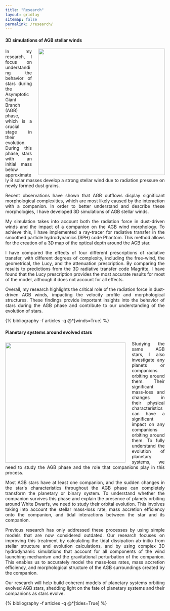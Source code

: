 ```yaml
---
title: "Research"
layout: gridlay
sitemap: false
permalink: /research/
---
```


<div class="jumbotron">
<div class="col-md-12 col-sm-12" style="text-align:justify">
<h4>3D simulations of AGB stellar winds</h4>
<img src="{{site.url}}{{site.baseurl}}/images/Research/2Dplotrho_orbital2.png" style="width:400px; min-width:39%; max-width:100%; margin-left:20px; margin-right:0px; margin-bottom:0px; margin-top:0px;" align="right"/>

In my research, I focus on understanding the behavior of stars during the Asymptotic Giant Branch (AGB) phase, which is a crucial stage in their evolution. During this phase, stars with an initial mass below approximately 8 solar masses develop a strong stellar wind due to radiation pressure on newly formed dust grains.

Recent observations have shown that AGB outflows display significant morphological complexities, which are most likely caused by the interaction with a companion. In order to better understand and describe these morphologies, I have developed 3D simulations of AGB stellar winds.

My simulation takes into account both the radiation force in dust-driven winds and the impact of a companion on the AGB wind morphology. To achieve this, I have implemented a ray-tracer for radiative transfer in the smoothed particle hydrodynamics (SPH) code Phantom. This method allows for the creation of a 3D map of the optical depth around the AGB star.

I have compared the effects of four different prescriptions of radiative transfer, with different degrees of complexity, including the free-wind, the geometrical, the Lucy, and the attenuation prescription. By comparing the results to predictions from the 3D radiative transfer code Magritte, I have found that the Lucy prescription provides the most accurate results for most of the model, although it does not account for all effects.

Overall, my research highlights the critical role of the radiation force in dust-driven AGB winds, impacting the velocity profile and morphological structures. These findings provide important insights into the behavior of stars during the AGB phase and contribute to our understanding of the evolution of stars.

{% bibliography -f articles -q @*[winds=True]  %}
</div>
</div>


<div class="jumbotron">
<div class="col-md-12 col-sm-12" style="text-align:justify">
<h4>Planetary systems around evolved stars</h4>
<img src="{{site.url}}{{site.baseurl}}/images/Research/Planet_v2.jpg" style="width:380px; min-width:34%; max-width:100%; margin-left:0px; margin-right:20px; margin-bottom:0px; margin-top:5px;" align="left"/>

Studying the same AGB stars, I also investigate any planets or companions orbiting around them. Their significant mass-loss and changes in their physical characteristics can have a significant impact on any companions orbiting around them. To fully understand the evolution of planetary systems, we need to study the AGB phase and the role that companions play in this process.

Most AGB stars have at least one companion, and the sudden changes in the star's characteristics throughout the AGB phase can completely transform the planetary or binary system. To understand whether the companion survives this phase and explain the presence of planets orbiting around White Dwarfs, we need to study their orbital evolution. This involves taking into account the stellar mass-loss rate, mass accretion efficiency onto the companion, and tidal interactions between the star and its companion.

Previous research has only addressed these processes by using simple models that are now considered outdated. Our research focuses on improving this treatment by calculating the tidal dissipation ab-initio from stellar structure and evolution calculations, and by using complex 3D hydrodynamic simulations that account for all components of the wind launching mechanism and the gravitational perturbation of the companion. This enables us to accurately model the mass-loss rates, mass accretion efficiency, and morphological structure of the AGB surroundings created by the companion.

Our research will help build coherent models of planetary systems orbiting evolved AGB stars, shedding light on the fate of planetary systems and their companions as stars evolve.

{% bibliography -f articles -q @*[tides=True]  %}
</div>
</div>
